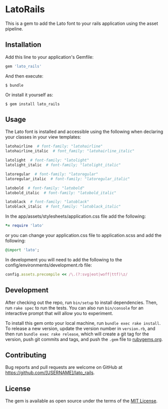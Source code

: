 # LatoRails

This is a gem to add the Lato font to your rails application using the asset pipeline. 

## Installation

Add this line to your application's Gemfile:

```ruby
gem 'lato_rails'
```

And then execute:

    $ bundle

Or install it yourself as:

    $ gem install lato_rails

## Usage

The Lato font is installed and accessible using the following when declaring your classes in your view templates:

```ruby
latohairline  # font-family: "latohairline"
latohairline_italic  # font_family: "latohairline_italic"

latolight  # font-family: "latolight"
latolight_italic  # font-family; "latolight_italic" 

latoregular  # font-family: "latoregular"
latoregular_italic  # font-family: "latoregular_italic"

latobold  # font-family: "latobold"
latobold_italic  # font-family: "latobold_italic"

latoblack  # font-family: "latoblack"
latoblack_italic  # font_family: "latoblack_italic"
```

In the app/assets/stylesheets/application.css file add the following:

```ruby
*= require 'lato'
```

or you can change your application.css file to application.scss and add the following:

```ruby
@import 'lato';
```
In development you will need to add the following to the config/environments/development.rb file:

```ruby
config.assets.precompile << /\.(?:svg|eot|woff|ttf)\z/
```

## Development

After checking out the repo, run `bin/setup` to install dependencies. Then, run `rake spec` to run the tests. You can also run `bin/console` for an interactive prompt that will allow you to experiment.

To install this gem onto your local machine, run `bundle exec rake install`. To release a new version, update the version number in `version.rb`, and then run `bundle exec rake release`, which will create a git tag for the version, push git commits and tags, and push the `.gem` file to [rubygems.org](https://rubygems.org).

## Contributing

Bug reports and pull requests are welcome on GitHub at https://github.com/[USERNAME]/lato_rails.


## License

The gem is available as open source under the terms of the [MIT License](http://opensource.org/licenses/MIT).

